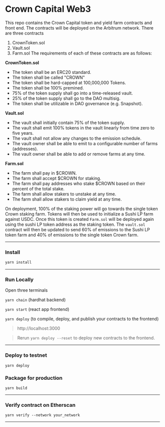 # Crown Capital Web3

This repo contains the Crown Capital token and yield farm contracts and front end. 
The contracts will be deployed on the Arbitrum network. There are three contracts
  1. CrownToken.sol
  2. Vault.sol
  3. Farm.sol
The requirements of each of these contracts are as follows:

**CrownToken.sol**
  - The token shall be an ERC20 standard.
  - The token shall be called "CROWN"
  - The token shall be hard-capped at 100,000,000 Tokens.
  - The token shall be 100% premined.
  - 75% of the token supply shall go into a time-released vault.
  - 25% of the token supply shall go to the DAO multisig.
  - The token shall be utilizable in DAO governance (e.g. Snapshot).

**Vault.sol**
  - The vault shall initially contain 75% of the token supply.
  - The vault shall emit 100% tokens in the vault linearly from time zero to five years.
  - The vault shall not allow any changes to the emission schedule.
  - The vault owner shall be able to emit to a configurable number of farms (addresses).
  - The vault owner shall be able to add or remove farms at any time.

**Farm.sol**
  - The farm shall pay in $CROWN.
  - The farm shall accept $CROWN for staking.
  - The farm shall pay addresses who stake $CROWN based on their percent of the total stake.
  - The farm shall allow stakers to unstake at any time.
  - The farm shall allow stakers to claim yield at any time.


On deployment, 100% of the staking power will go towards the single token Crown staking farm. Tokens
will then be used to initialize a Sushi LP farm against USDC. Once this token is created `Farm.sol` 
will be deployed again using the sushi LP token address as the staking token.
The `vault.sol` contract will then be updated to send 60% of emissions to the Sushi LP token farm
and 40% of emissions to the single token Crown farm.

---

### Install

```bash
yarn install
```

---

### Run Locally

Open three terminals 

`yarn chain` (hardhat backend)

`yarn start` (react app frontend)

`yarn deploy` (to compile, deploy, and publish your contracts to the frontend)

> http://localhost:3000

> Rerun `yarn deploy --reset` to deploy new contracts to the frontend.


---

### Deploy to testnet

`yarn deploy`


### Package for production

`yarn build`

---
### Verify contract on Etherscan

`yarn verify --network your_network`

---
